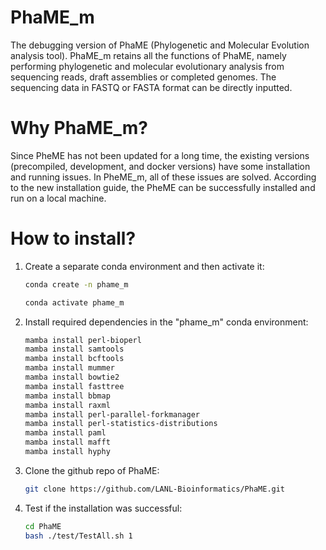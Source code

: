 # PhaME_m
The debugging version of PhaME (Phylogenetic and Molecular Evolution analysis tool). PhaME_m retains all the functions of PhaME, namely performing phylogenetic and molecular evolutionary analysis from sequencing reads, draft assemblies or completed genomes. The sequencing data in FASTQ or FASTA format can be directly inputted. 

# Why PhaME_m?
Since PheME has not been updated for a long time, the existing versions (precompiled, development, and docker versions) have some installation and running issues. In PheME_m, all of these issues are solved. According to the new installation guide, the PheME can be successfully installed and run on a local machine. 

# How to install?
1. Create a separate conda environment and then activate it:
   ```bash
   conda create -n phame_m
   ```
   ```bash
   conda activate phame_m
   ```
2. Install required dependencies in the "phame_m" conda environment:
   ```bash
   mamba install perl-bioperl
   mamba install samtools
   mamba install bcftools
   mamba install mummer
   mamba install bowtie2
   mamba install fasttree
   mamba install bbmap
   mamba install raxml
   mamba install perl-parallel-forkmanager
   mamba install perl-statistics-distributions
   mamba install paml
   mamba install mafft
   mamba install hyphy
   ```
3. Clone the github repo of PhaME:
   ```bash
   git clone https://github.com/LANL-Bioinformatics/PhaME.git
   ```
5. Test if the installation was successful:
   ```bash
   cd PhaME
   bash ./test/TestAll.sh 1
   ```
